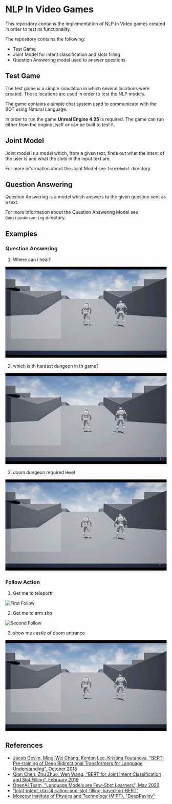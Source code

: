# NLP In Video Games

This repository contains the implementation of NLP In Video games created in order to test its functionality.

The repository contains the following:
- Test Game
- Joint Model for intent classification and slots filling
- Question Answering model used to answer questions

## Test Game

The test game is a simple simulation in which several locations were created. Those locations are used in order to test the NLP models.

The game contains a simple chat system used to communicate with the BOT using Natural Language.

In order to run the game **Unreal Engine 4.25** is required. The game can run either from the engine itself or can be built to test it.

## Joint Model

Joint model is a model which, from a given text, finds out what the intent of the user is and what the slots in the input text are.

For more information about the Joint Model see `JointModel` directory.

## Question Answering

Question Answering is a model which answers to the given question sent as a text.

For more information about the Question Answering Model see `QuestionAnswering` directory.


## Examples

### Question Answering

1. Where can i heal?
   
![First Question](Demo/FirstQuestion.gif)

2. which is th hardest dungeon in th game?

![Second Question](Demo/SecondQuestion.gif)

3. doom dungeon required level

![Third Question](Demo/ThirdQuestion.gif)

### Follow Action

1. Get me to teleportr

![First Follow](Demo/FirstFollow.gif)

2. Get me to arm shp

![Second Follow](Demo/SecondFollow.gif)

3. show me castle of doom entrance

![Third Follow](Demo/ThirdFollow.gif)

## References

- [Jacob Devlin, Ming-Wei Chang, Kenton Lee, Kristina Toutanova, "BERT: Pre-training of Deep Bidirectional Transformers for Language Understanding", October 2018](https://arxiv.org/pdf/1810.04805v2.pdf)
- [Qian Chen, Zhu Zhuo, Wen Wang, "BERT for Joint Intent Classification and Slot Filling",  February 2019](https://arxiv.org/pdf/1902.10909.pdf)
- [OpenAI Team, "Language Models are Few-Shot Learners", May 2020](https://arxiv.org/pdf/2005.14165.pdf) 
- ["joint-intent-classification-and-slot-filling-based-on-BERT"](https://github.com/90217/joint-intent-classification-and-slot-filling-based-on-BERT)
- [Moscow Institute of Physics and Technology (MIPT), "DeepPavlov"](https://github.com/deepmipt/DeepPavlov) 

